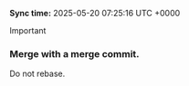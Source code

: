 **Sync time:** 2025-05-20 07:25:16 UTC +0000
> [!IMPORTANT]
> ### Merge with a merge commit.
> Do not rebase.
